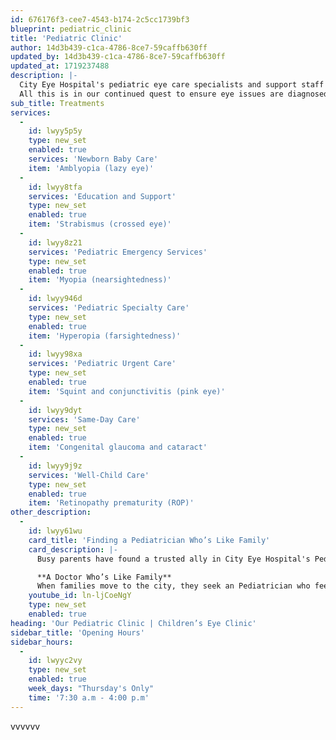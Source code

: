 ```yaml
---
id: 676176f3-cee7-4543-b174-2c5cc1739bf3
blueprint: pediatric_clinic
title: 'Pediatric Clinic'
author: 14d3b439-c1ca-4786-8ce7-59caffb630ff
updated_by: 14d3b439-c1ca-4786-8ce7-59caffb630ff
updated_at: 1719237488
description: |-
  City Eye Hospital's pediatric eye care specialists and support staff are committed to enabling you access to world-class eye care for your child, from early childhood all through adolescence and young adulthood. This is in our continued quest to Whether you are looking for pediatric eye care for an ongoing condition or a growing concern or want to confirm that your child’s vision development is on track, City Eye Hospital will deliver the care you need in a welcoming environment. 
  All this is in our continued quest to ensure eye issues are diagnosed and treated as early as possible. City Eye Hospital offers specialist treatment across a wide spectrum of common and complex childhood issues and conditions, including:
sub_title: Treatments
services:
  -
    id: lwyy5p5y
    type: new_set
    enabled: true
    services: 'Newborn Baby Care'
    item: 'Amblyopia (lazy eye)'
  -
    id: lwyy8tfa
    services: 'Education and Support'
    type: new_set
    enabled: true
    item: 'Strabismus (crossed eye)'
  -
    id: lwyy8z21
    services: 'Pediatric Emergency Services'
    type: new_set
    enabled: true
    item: 'Myopia (nearsightedness)'
  -
    id: lwyy946d
    services: 'Pediatric Specialty Care'
    type: new_set
    enabled: true
    item: 'Hyperopia (farsightedness)'
  -
    id: lwyy98xa
    services: 'Pediatric Urgent Care'
    type: new_set
    enabled: true
    item: 'Squint and conjunctivitis (pink eye)'
  -
    id: lwyy9dyt
    services: 'Same-Day Care'
    type: new_set
    enabled: true
    item: 'Congenital glaucoma and cataract'
  -
    id: lwyy9j9z
    services: 'Well-Child Care'
    type: new_set
    enabled: true
    item: 'Retinopathy prematurity (ROP)'
other_description:
  -
    id: lwyy61wu
    card_title: 'Finding a Pediatrician Who’s Like Family'
    card_description: |-
      Busy parents have found a trusted ally in City Eye Hospital's Pediatrician, who feel like an extension of the family. Discover how families have connected with Pediatrician who listen without judgment, communicate effectively, and provide the essential support they need.

      **A Doctor Who’s Like Family**
      When families move to the city, they seek an Pediatrician who feels like part of their own. At City Eye Hospital, they expand their support network with doctors who attentively listen to their concerns and diligently advocate for their eye health.
    youtube_id: ln-ljCoeNgY
    type: new_set
    enabled: true
heading: 'Our Pediatric Clinic | Children’s Eye Clinic'
sidebar_title: 'Opening Hours'
sidebar_hours:
  -
    id: lwyyc2vy
    type: new_set
    enabled: true
    week_days: "Thursday's Only"
    time: '7:30 a.m - 4:00 p.m'
---
```

vvvvvv